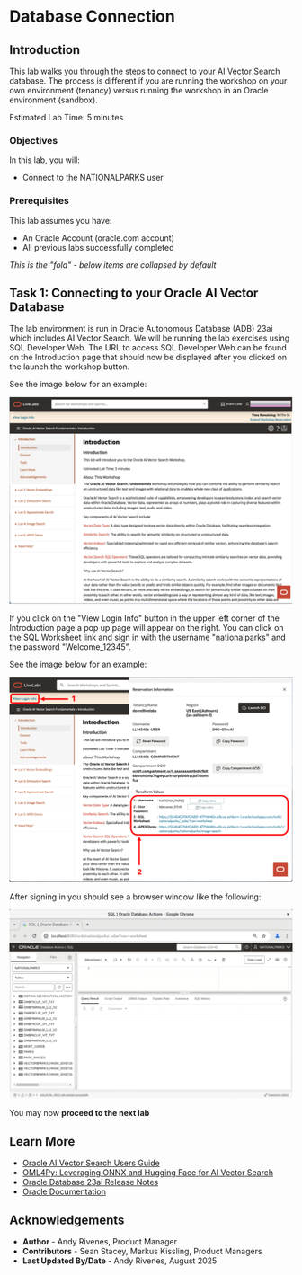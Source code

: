 # Database Connection

## Introduction

This lab walks you through the steps to connect to your AI Vector Search database. The process is different if you are running the workshop on your own environment (tenancy) versus running the workshop in an Oracle environment (sandbox).

Estimated Lab Time: 5 minutes

### Objectives

In this lab, you will:
* Connect to the NATIONALPARKS user

### Prerequisites

This lab assumes you have:
* An Oracle Account (oracle.com account)
* All previous labs successfully completed


*This is the "fold" - below items are collapsed by default*

## Task 1: Connecting to your Oracle AI Vector Database

The lab environment is run in Oracle Autonomous Database (ADB) 23ai which includes AI Vector Search. We will be running the lab exercises using SQL Developer Web. The URL to access SQL Developer Web can be found on the Introduction page that should now be displayed after you clicked on the launch the workshop button.

See the image below for an example:

![Intro screen](images/introduction_page.png " ")

If you click on the "View Login Info" button in the upper left corner of the Introduction page a pop up page will appear on the right. You can click on the SQL Worksheet link and sign in with the username "nationalparks" and the password "Welcome_12345".

See the image below for an example:

![browser setup](images/browser_setup.png " ")

After signing in you should see a browser window like the following:

![sqldev browser](images/sqldev_web.png " ")


You may now **proceed to the next lab**


## Learn More

* [Oracle AI Vector Search Users Guide](https://docs.oracle.com/en/database/oracle/oracle-database/23/vecse/index.html)
* [OML4Py: Leveraging ONNX and Hugging Face for AI Vector Search](https://blogs.oracle.com/machinelearning/post/oml4py-leveraging-onnx-and-hugging-face-for-advanced-ai-vector-search)
* [Oracle Database 23ai Release Notes](https://docs.oracle.com/en/database/oracle/oracle-database/23/rnrdm/index.html)
* [Oracle Documentation](http://docs.oracle.com)

## Acknowledgements
* **Author** - Andy Rivenes, Product Manager
* **Contributors** - Sean Stacey, Markus Kissling, Product Managers
* **Last Updated By/Date** - Andy Rivenes, August 2025
